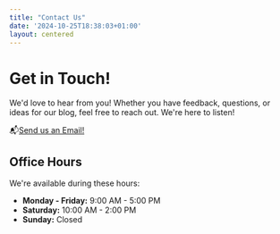 ```yaml
---
title: "Contact Us"
date: '2024-10-25T18:38:03+01:00'
layout: centered
---
```


<style>
  header {
    display: none;
  }
</style>

<h1 class="responsive-title-style-2">Get in Touch!</h1>

We'd love to hear from you! Whether you have feedback, questions, or ideas for our blog, feel free to reach out. We're here to listen!

📬[Send us an Email!](mailto:amtesfunaab+blog@gmail.com)

## Office Hours

We're available during these hours:

- **Monday - Friday:** 9:00 AM - 5:00 PM
- **Saturday:** 10:00 AM - 2:00 PM
- **Sunday:** Closed
